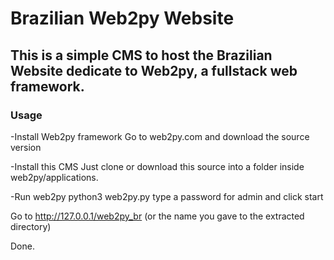 # Brazilian Web2py Website

## This is a simple CMS to host the Brazilian Website dedicate to Web2py, a fullstack web framework.

### Usage
-Install Web2py framework
Go to web2py.com and download the source version

-Install this CMS
Just clone or download this source into a folder inside web2py/applications.

-Run web2py
python3 web2py.py
type a password for admin and click start

Go to http://127.0.0.1/web2py_br (or the name you gave to the extracted directory)

Done.
